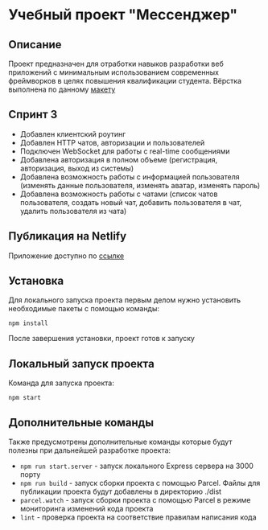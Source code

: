 # Учебный проект "Мессенджер"
## Описание
Проект предназначен для отработки навыков разработки веб приложений с минимальным использованием современных фреймворков в целях повышения квалификации студента.  Вёрстка выполнена по данному [макету](https://www.figma.com/file/jF5fFFzgGOxQeB4CmKWTiE/Chat_external_link?node-id=0%3A1)
## Спринт 3
- Добавлен клиентский роутинг
- Добавлен HTTP чатов, авторизации и пользователей
- Подключен WebSocket для работы с real-time сообщениями
- Добавлена авторизация в полном объеме (регистрация, авторизация, выход из системы)
- Добавлена возможность работы с информацией пользователя (изменять данные пользователя, изменять аватар, изменять пароль)
- Добавлена возможность работы с чатами (список чатов пользователя, создать новый чат, добавить пользователя в чат, удалить пользователя из чата)

## Публикация на Netlify
Приложение доступно по [ссылке](https://cozy-sprite-8e4bd6.netlify.app/)
## Установка
Для локального запуска проекта первым делом нужно установить необходимые пакеты с помощью команды:
```
npm install
```
После завершения установки, проект готов к запуску
## Локальный запуск проекта
Команда для запуска проекта:
```
npm start
```
## Дополнительные команды
Также предусмотрены дополнительные команды которые будут полезны при дальнейшей разработке проекта:
- `npm run start.server` - запуск локального Express сервера на 3000 порту
- `npm run build` - запуск сборки проекта с помощью Parcel. Файлы для публикации проекта будут добавлены в директорию ./dist
- `parcel.watch` - запуск сборки проекта с помощью Parcel в режиме мониторинга изменений кода проекта
- `lint` - проверка проекта на соответствие правилам написания кода